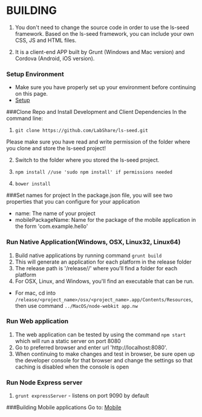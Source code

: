 # BUILDING

1) You don't need to change the source code in order to use the ls-seed framework. Based on the ls-seed framework, you can include your own CSS, JS and HTML files.

2) It is a client-end APP built by Grunt (Windows and Mac version) and Cordova (Android, iOS version).

### Setup Environment
+ Make sure you have properly set up your environment before continuing on this page.
+ [Setup](setup.md)

###Clone Repo and Install Development and Client Dependencies
In the command line:

1. `git clone https://github.com/LabShare/ls-seed.git`

Please make sure you have read and write permission of the folder where you clone and store the ls-seed project!

2. Switch to the folder where you stored the ls-seed project.

3. `npm install //use 'sudo npm install' if permissions needed`

4. `bower install`

###Set names for project
In the package.json file, you will see two properties that you can configure for your application
+ name: The name of your project
+ mobilePackageName: Name for the package of the mobile application in the form 'com.example.hello'

### Run Native Application(Windows, OSX, Linux32, Linux64)
1. Build native applications by running command `grunt build`
2. This will generate an application for each platform in the release folder
3. The release path is '/release/<project name>/' where you'll find a folder for each platform
4. For OSX, Linux, and Windows, you'll find an executable that can be run.
+ For mac, cd into `/release/<project_name>/osx/<project_name>.app/Contents/Resources`, then use command `../MacOS/node-webkit app.nw`

### Run Web application
1. The web application can be tested by using the command `npm start` which will run a static server on port 8080
2. Go to preferred browser and enter url 'http://localhost:8080'.
3. When continuing to make changes and test in browser, be sure open up the developer console for that browser and change the settings so that caching is disabled when the console is open

### Run Node Express server
1. `grunt expressServer` - listens on port 9090 by default

###Building Mobile applications
Go to: [Mobile](mobile.md)